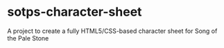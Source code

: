 # sotps-character-sheet
A project to create a fully HTML5/CSS-based character sheet for Song of the Pale Stone
